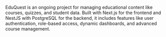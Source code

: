  EduQuest is an ongoing project for managing educational content like courses, quizzes, and student data. Built with Next.js for the frontend and NestJS with PostgreSQL for the backend, it includes features like user authentication, role-based access, dynamic dashboards, and advanced course management.
